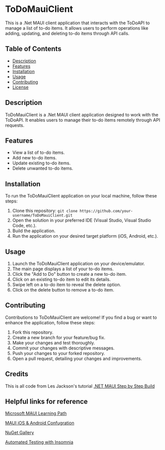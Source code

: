 # ToDoMauiClient

This is a .Net MAUI client application that interacts with the ToDoAPI to manage a list of to-do items. It allows users to perform operations like adding, updating, and deleting to-do items through API calls.

## Table of Contents

- [Description](#description)
- [Features](#features)
- [Installation](#installation)
- [Usage](#usage)
- [Contributing](#contributing)
- [License](#license)

## Description

ToDoMauiClient is a .Net MAUI client application designed to work with the ToDoAPI. It enables users to manage their to-do items remotely through API requests.  

## Features

- View a list of to-do items.
- Add new to-do items.
- Update existing to-do items.
- Delete unwanted to-do items.

## Installation

To run the ToDoMauiClient application on your local machine, follow these steps:

1. Clone this repository: `git clone https://github.com/your-username/ToDoMauiClient.git`
2. Open the solution in your preferred IDE (Visual Studio, Visual Studio Code, etc.).
3. Build the application.
4. Run the application on your desired target platform (iOS, Android, etc.).

## Usage

1. Launch the ToDoMauiClient application on your device/emulator.
2. The main page displays a list of your to-do items.
3. Click the "Add to Do" button to create a new to-do item.
4. Click on an existing to-do item to edit its details.
5. Swipe left on a to-do item to reveal the delete option.
6. Click on the delete button to remove a to-do item.

## Contributing

Contributions to ToDoMauiClient are welcome! If you find a bug or want to enhance the application, follow these steps:

1. Fork this repository.
2. Create a new branch for your feature/bug fix.
3. Make your changes and test thoroughly.
4. Commit your changes with descriptive messages.
5. Push your changes to your forked repository.
6. Open a pull request, detailing your changes and improvements.

## Credits

This is all code from Les Jackson's tutorial [.NET MAUI Step by Step Build](https://www.youtube.com/watch?v=LrZwd-f0M4I)

## Helpful links for reference
[Microsoft MAUI Learning Path](https://learn.microsoft.com/en-us/training/paths/build-apps-with-dotnet-maui/)

[MAUI iOS & Android Confugration](https://learn.microsoft.com/en-us/dotnet/maui/data-cloud/local-web-services)

[NuGet Gallery](https://www.nuget.org/)

[Automated Testing with Insomnia](https://insomnia.rest/product/automated-testing)

